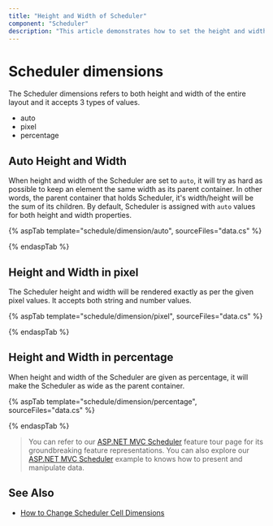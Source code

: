 ```yaml
---
title: "Height and Width of Scheduler"
component: "Scheduler"
description: "This article demonstrates how to set the height and width of Scheduler in pixels, percentage or auto values."
---
```


# Scheduler dimensions

The Scheduler dimensions refers to both height and width of the entire layout and it accepts 3 types of values.

* auto
* pixel
* percentage

## Auto Height and Width

When height and width of the Scheduler are set to `auto`, it will try as hard as possible to keep an element the same width as its parent container. In other words, the parent container that holds Scheduler, it's width/height will be the sum of its children. By default, Scheduler is assigned with `auto` values for both height and width properties.

{% aspTab template="schedule/dimension/auto", sourceFiles="data.cs"  %}

{% endaspTab %}

## Height and Width in pixel

The Scheduler height and width will be rendered exactly as per the given pixel values. It accepts both string and number values.

{% aspTab template="schedule/dimension/pixel", sourceFiles="data.cs"  %}

{% endaspTab %}

## Height and Width in percentage

When height and width of the Scheduler are given as percentage, it will make the Scheduler as wide as the parent container.

{% aspTab template="schedule/dimension/percentage", sourceFiles="data.cs"  %}

{% endaspTab %}

> You can refer to our [ASP.NET MVC Scheduler](https://www.syncfusion.com/aspnet-mvc-ui-controls/scheduler) feature tour page for its groundbreaking feature representations. You can also explore our [ASP.NET MVC Scheduler](https://ej2.syncfusion.com/aspnetmvc/Schedule/Overview#/material) example to knows how to present and manipulate data.

## See Also

* [How to Change Scheduler Cell Dimensions](./cell-customization/#setting-cell-dimensions-in-all-views)